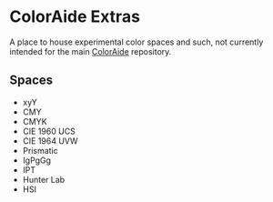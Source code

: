 # ColorAide Extras

A place to house experimental color spaces and such, not currently intended for the main [ColorAide](https://github.com/facelessuser/coloraide)
repository.


## Spaces

- xyY
- CMY
- CMYK
- CIE 1960 UCS
- CIE 1964 UVW
- Prismatic
- IgPgGg
- IPT
- Hunter Lab
- HSI
